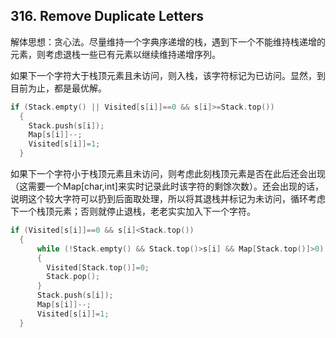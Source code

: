 ## 316. Remove Duplicate Letters  
解体思想：贪心法。尽量维持一个字典序递增的栈，遇到下一个不能维持栈递增的元素，则考虑退栈一些已有元素以继续维持递增序列。

如果下一个字符大于栈顶元素且未访问，则入栈，该字符标记为已访问。显然，到目前为止，都是最优解。
```cpp
if (Stack.empty() || Visited[s[i]]==0 && s[i]>=Stack.top())
  {
    Stack.push(s[i]);
    Map[s[i]]--;
    Visited[s[i]]=1;
  }
```
如果下一个字符小于栈顶元素且未访问，则考虑此刻栈顶元素是否在此后还会出现（这需要一个Map[char,int]来实时记录此时该字符的剩馀次数）。还会出现的话，说明这个较大字符可以扔到后面取处理，所以将其退栈并标记为未访问，循环考虑下一个栈顶元素；否则就停止退栈，老老实实加入下一个字符。
```cpp
if (Visited[s[i]]==0 && s[i]<Stack.top())
  {
      while (!Stack.empty() && Stack.top()>s[i] && Map[Stack.top()]>0)
      {
        Visited[Stack.top()]=0;
        Stack.pop();
      }
      Stack.push(s[i]);
      Map[s[i]]--;
      Visited[s[i]]=1;
  }
```
